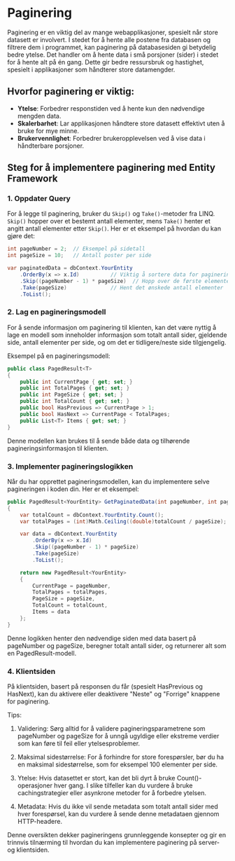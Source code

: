 # Paginering

Paginering er en viktig del av mange webapplikasjoner, spesielt når store datasett er involvert. I stedet for å hente alle postene fra databasen og filtrere dem i programmet, kan paginering på databasesiden gi betydelig bedre ytelse. Det handler om å hente data i små porsjoner (sider) i stedet for å hente alt på én gang. Dette gir bedre ressursbruk og hastighet, spesielt i applikasjoner som håndterer store datamengder.

## Hvorfor paginering er viktig:
- **Ytelse**: Forbedrer responstiden ved å hente kun den nødvendige mengden data.
- **Skalerbarhet**: Lar applikasjonen håndtere store datasett effektivt uten å bruke for mye minne.
- **Brukervennlighet**: Forbedrer brukeropplevelsen ved å vise data i håndterbare porsjoner.

## Steg for å implementere paginering med Entity Framework

### 1. Oppdater Query

For å legge til paginering, bruker du `Skip()` og `Take()`-metoder fra LINQ. `Skip()` hopper over et bestemt antall elementer, mens `Take()` henter et angitt antall elementer etter `Skip()`. Her er et eksempel på hvordan du kan gjøre det:

```csharp
int pageNumber = 2;  // Eksempel på sidetall
int pageSize = 10;   // Antall poster per side

var paginatedData = dbContext.YourEntity
    .OrderBy(x => x.Id)          // Viktig å sortere data for paginering
    .Skip((pageNumber - 1) * pageSize)  // Hopp over de første elementene
    .Take(pageSize)              // Hent det ønskede antall elementer
    .ToList();
```
<div style="page-break-after: always;"></div>

### 2. Lag en pagineringsmodell

For å sende informasjon om paginering til klienten, kan det være nyttig å lage en modell som inneholder informasjon som totalt antall sider, gjeldende side, antall elementer per side, og om det er tidligere/neste side tilgjengelig.

Eksempel på en pagineringsmodell:
```csharp	
public class PagedResult<T>
{
    public int CurrentPage { get; set; }
    public int TotalPages { get; set; }
    public int PageSize { get; set; }
    public int TotalCount { get; set; }
    public bool HasPrevious => CurrentPage > 1;
    public bool HasNext => CurrentPage < TotalPages;
    public List<T> Items { get; set; }
}

```
Denne modellen kan brukes til å sende både data og tilhørende pagineringsinformasjon til klienten.

### 3. Implementer pagineringslogikken

Når du har opprettet pagineringsmodellen, kan du implementere selve pagineringen i koden din. Her er et eksempel:
```csharp
public PagedResult<YourEntity> GetPaginatedData(int pageNumber, int pageSize)
{
    var totalCount = dbContext.YourEntity.Count();
    var totalPages = (int)Math.Ceiling((double)totalCount / pageSize);

    var data = dbContext.YourEntity
        .OrderBy(x => x.Id)
        .Skip((pageNumber - 1) * pageSize)
        .Take(pageSize)
        .ToList();

    return new PagedResult<YourEntity>
    {
        CurrentPage = pageNumber,
        TotalPages = totalPages,
        PageSize = pageSize,
        TotalCount = totalCount,
        Items = data
    };
}

```
Denne logikken henter den nødvendige siden med data basert på pageNumber og pageSize, beregner totalt antall sider, og returnerer alt som en PagedResult-modell.

### 4. Klientsiden

På klientsiden, basert på responsen du får (spesielt HasPrevious og HasNext), kan du aktivere eller deaktivere "Neste" og "Forrige" knappene for paginering.

Tips:

1. Validering: Sørg alltid for å validere pagineringsparametrene som pageNumber og pageSize for å unngå ugyldige eller ekstreme verdier som kan føre til feil eller ytelsesproblemer.

2. Maksimal sidestørrelse: For å forhindre for store forespørsler, bør du ha en maksimal sidestørrelse, som for eksempel 100 elementer per side.

3. Ytelse: Hvis datasettet er stort, kan det bli dyrt å bruke Count()-operasjoner hver gang. I slike tilfeller kan du vurdere å bruke cachingstrategier eller asynkrone metoder for å forbedre ytelsen.

4. Metadata: Hvis du ikke vil sende metadata som totalt antall sider med hver forespørsel, kan du vurdere å sende denne metadataen gjennom HTTP-headere.

Denne oversikten dekker pagineringens grunnleggende konsepter og gir en trinnvis tilnærming til hvordan du kan implementere paginering på server- og klientsiden.